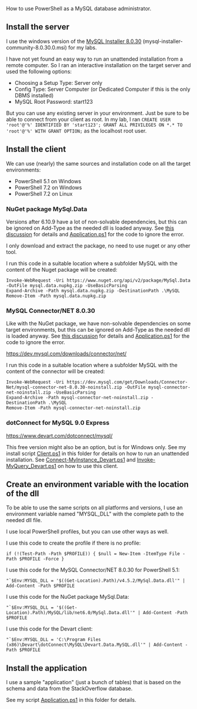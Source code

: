 How to use PowerShell as a MySQL database administrator.

## Install the server

I use the windows version of the [MySQL Installer 8.0.30](https://dev.mysql.com/downloads/installer/) (mysql-installer-community-8.0.30.0.msi) for my labs.

I have not yet found an easy way to run an unattended installation from a remote computer. So I ran an interactive installation on the target server and used the following options:
* Choosing a Setup Type: Server only
* Config Type: Server Computer (or Dedicated Computer if this is the only DBMS installed)
* MySQL Root Password: start123

But you can use any existing server in your environment. Just be sure to be able to connect from your client as root. In my lab, I ran `CREATE USER 'root'@'%' IDENTIFIED BY 'start123'; GRANT ALL PRIVILEGES ON *.* TO 'root'@'%' WITH GRANT OPTION;` as the localhost root user.


## Install the client

We can use (nearly) the same sources and installation code on all the target environments:
* PowerShell 5.1 on Windows
* PowerShell 7.2 on Windows
* PowerShell 7.2 on Linux


### NuGet package MySql.Data

Versions after 6.10.9 have a lot of non-solvable dependencies, but this can be ignored on Add-Type as the needed dll is loaded anyway. See [this discussion](https://community.oracle.com/tech/developers/discussion/4502297) for details and [Application.ps1](Application.ps1) for the code to ignore the error.

I only download and extract the package, no need to use nuget or any other tool.

I run this code in a suitable location where a subfolder MySQL with the content of the Nuget package will be created:

```
Invoke-WebRequest -Uri https://www.nuget.org/api/v2/package/MySql.Data -OutFile mysql.data.nupkg.zip -UseBasicParsing
Expand-Archive -Path mysql.data.nupkg.zip -DestinationPath .\MySQL
Remove-Item -Path mysql.data.nupkg.zip
```


### MySQL Connector/NET 8.0.30

Like with the NuGet package, we have non-solvable dependencies on some target environments, but this can be ignored on Add-Type as the needed dll is loaded anyway. See [this discussion](https://community.oracle.com/tech/developers/discussion/4502297) for details and [Application.ps1](Application.ps1) for the code to ignore the error.

https://dev.mysql.com/downloads/connector/net/

I run this code in a suitable location where a subfolder MySQL with the content of the connector will be created:

```
Invoke-WebRequest -Uri https://dev.mysql.com/get/Downloads/Connector-Net/mysql-connector-net-8.0.30-noinstall.zip -OutFile mysql-connector-net-noinstall.zip -UseBasicParsing
Expand-Archive -Path mysql-connector-net-noinstall.zip -DestinationPath .\MySQL
Remove-Item -Path mysql-connector-net-noinstall.zip
```


### dotConnect for MySQL 9.0 Express

https://www.devart.com/dotconnect/mysql/

This free version might also be an option, but is for Windows only. See my install script [Client.ps1](Client.ps1) in this folder for details on how to run an unattended installation.
See [Connect-MyInstance_Devart.ps1](Connect-MyInstance_Devart.ps1) and [Invoke-MyQuery_Devart.ps1](Invoke-MyQuery_Devart.ps1) on how to use this client.


## Create an environment variable with the location of the dll

To be able to use the same scripts on all platforms and versions, I use an environment variable named "MYSQL_DLL" with the complete path to the needed dll file.

I use local PowerShell profiles, but you can use other ways as well.

I use this code to create the profile if there is no profile:
```
if (!(Test-Path -Path $PROFILE)) { $null = New-Item -ItemType File -Path $PROFILE -Force }
```

I use this code for the MySQL Connector/NET 8.0.30 for PowerShell 5.1:
```
"`$Env:MYSQL_DLL = '$((Get-Location).Path)/v4.5.2/MySql.Data.dll'" | Add-Content -Path $PROFILE
```

I use this code for the NuGet package MySql.Data:
```
"`$Env:MYSQL_DLL = '$((Get-Location).Path)/MySQL/lib/net6.0/MySql.Data.dll'" | Add-Content -Path $PROFILE
```

I use this code for the Devart client:
```
"`$Env:MYSQL_DLL = 'C:\Program Files (x86)\Devart\dotConnect\MySQL\Devart.Data.MySQL.dll'" | Add-Content -Path $PROFILE
```


## Install the application

I use a sample "application" (just a bunch of tables) that is based on the schema and data from the StackOverflow database.

See my script [Application.ps1](Application.ps1) in this folder for details.
